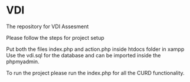 # VDI
The repository for VDI Assesment

Please follow the steps for project setup 

Put both the files index.php and action.php inside htdocs folder in xampp 
Use the vdi.sql for the database and can be imported inside the phpmyadmin.

To run the project please run the index.php for all the CURD functionality.
